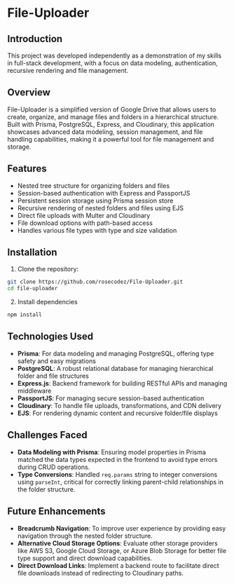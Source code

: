 # File-Uploader

## Introduction

This project was developed independently as a demonstration of my skills in full-stack development, with a focus on data modeling, authentication, recursive rendering and file management.

## Overview

File-Uploader is a simplified version of Google Drive that allows users to create, organize, and manage files and folders in a hierarchical structure. Built with Prisma, PostgreSQL, Express, and Cloudinary, this application showcases advanced data modeling, session management, and file handling capabilities, making it a powerful tool for file management and storage.

## Features

- Nested tree structure for organizing folders and files
- Session-based authentication with Express and PassportJS
- Persistent session storage using Prisma session store
- Recursive rendering of nested folders and files using EJS
- Direct file uploads with Multer and Cloudinary
- File download options with path-based access
- Handles various file types with type and size validation

## Installation

1. Clone the repository:

```bash
git clone https://github.com/rosecodez/File-Uploader.git
cd file-uploader
```

2. Install dependencies

```bash
npm install
```

## Technologies Used

- **Prisma**: For data modeling and managing PostgreSQL, offering type safety and easy migrations
- **PostgreSQL**: A robust relational database for managing hierarchical folder and file structures
- **Express.js**: Backend framework for building RESTful APIs and managing middleware
- **PassportJS**: For managing secure session-based authentication
- **Cloudinary**: To handle file uploads, transformations, and CDN delivery
- **EJS**: For rendering dynamic content and recursive folder/file displays

## Challenges Faced

- **Data Modeling with Prisma**: Ensuring model properties in Prisma matched the data types expected in the frontend to avoid type errors during CRUD operations.
- **Type Conversions**: Handled `req.params` string to integer conversions using `parseInt`, critical for correctly linking parent-child relationships in the folder structure.

## Future Enhancements

- **Breadcrumb Navigation**: To improve user experience by providing easy navigation through the nested folder structure.
- **Alternative Cloud Storage Options**: Evaluate other storage providers like AWS S3, Google Cloud Storage, or Azure Blob Storage for better file type support and direct download capabilities.
- **Direct Download Links**: Implement a backend route to facilitate direct file downloads instead of redirecting to Cloudinary paths.
